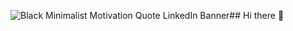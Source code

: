 ![Black Minimalist Motivation Quote LinkedIn Banner](https://github.com/user-attachments/assets/706c6600-5d11-4590-b941-ccad00a360c5)## Hi there 👋
<!--
**VadlamudiSandhya/VadlamudiSandhya** is a ✨ _special_ ✨ repository because its `README.md` (this file) appears on your GitHub profile.

Here are some ideas to get you started:

- 🔭 I’m currently working on ...
- 🌱 I’m currently learning ...
- 👯 I’m looking to collaborate on ...
- 🤔 I’m looking for help with ...
- 💬 Ask me about ...
- 📫 How to reach me: ...
- 😄 Pronouns: ...
- ⚡ Fun fact: ...
-->
